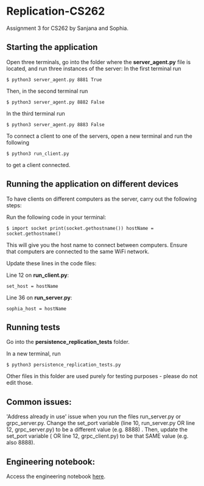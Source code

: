 # Replication-CS262
Assignment 3 for CS262 by Sanjana and Sophia.


Starting the application
--------------------------
Open three terminals, go into the folder where the **server_agent.py** file is located, and run three instances of the server: 
In the first terminal run 
```
$ python3 server_agent.py 8881 True
```
Then, in the second terminal run 
```
$ python3 server_agent.py 8882 False
```
In the third terminal run 
```
$ python3 server_agent.py 8883 False
```` 

To connect a client to one of the servers, open a new terminal and run the following
```
$ python3 run_client.py
```
to get a client connected. 


Running the application on different devices
--------------------------
To have clients on different computers as the server, carry out the following steps:

Run the following code in your terminal:

```
$ import socket print(socket.gethostname()) hostName = socket.gethostname()
```

This will give you the host name to connect between computers. Ensure that computers are connected to the same WiFi network.

Update these lines in the code files:

Line 12 on **run_client.py**: 
```
set_host = hostName
```

Line 36 on **run_server.py**:
```
sophia_host = hostName
```

Running tests
--------------------------
Go into the **persistence_replication_tests** folder.

In a new terminal, run 
```
$ python3 persistence_replication_tests.py
```
Other files in this folder are used purely for testing purposes - please do not edit those. 


Common issues:
--------------------------

'Address already in use' issue when you run the files run_server.py or grpc_server.py. Change the set_port variable (line 10, run_server.py OR line 12, grpc_server.py) to be a different value (e.g. 8888) . Then, update the set_port variable ( OR line 12, grpc_client.py) to be that SAME value (e.g. also 8888).


Engineering notebook:
-------------------------- 
Access the engineering notebook [here](https://docs.google.com/document/d/1JPRMwYQ5Q1fQfCrxRsi0h4kE8UZ15pQ1Ze8rgKplbv0/edit?usp=sharing).
